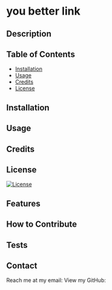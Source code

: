 # you better link

## Description


## Table of Contents

- [Installation](#installation)
- [Usage](#usage)
- [Credits](#credits)
- [License](#license)

## Installation


## Usage


## Credits


## License

[![License](https://img.shields.io/badge/License-Boost_1.0-lightblue.svg)](https://www.boost.org/LICENSE_1_0.txt)

## Features


## How to Contribute


## Tests


## Contact
Reach me at my email: [](mailto:)
View my GitHub: [](https://github.com/)